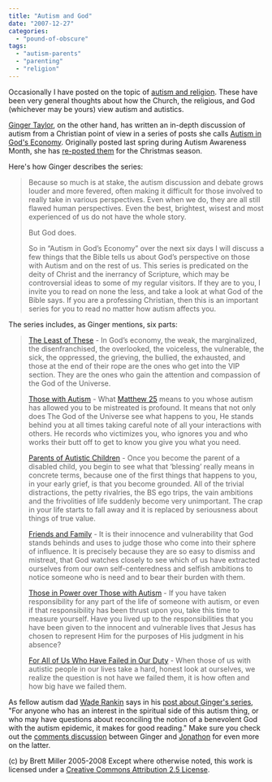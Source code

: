 ```yaml
---
title: "Autism and God"
date: "2007-12-27"
categories: 
  - "pound-of-obscure"
tags: 
  - "autism-parents"
  - "parenting"
  - "religion"
---
```


Occasionally I have posted on the topic of [autism and religion](http://29marbles.blogspot.com/search/label/religion). These have been very general thoughts about how the Church, the religious, and God (whichever may be yours) view autism and autistics.  
  
[Ginger Taylor](http://adventuresinautism.blogspot.com/), on the other hand, has written an in-depth discussion of autism from a Christian point of view in a series of posts she calls [Autism in God's Economy](http://adventuresinautism.blogspot.com/search/label/Autism%20In%20God%27s%20Economy). Originally posted last spring during Autism Awareness Month, she has [re-posted them](http://adventuresinautism.blogspot.com/2007/12/reposting-autism-in-gods-economy.html) for the Christmas season.  
  
Here's how Ginger describes the series:  

> Because so much is at stake, the autism discussion and debate grows louder and more fevered, often making it difficult for those involved to really take in various perspectives. Even when we do, they are all still flawed human perspectives. Even the best, brightest, wisest and most experienced of us do not have the whole story.  
>   
> But God does.  
>   
> So in “Autism in God’s Economy” over the next six days I will discuss a few things that the Bible tells us about God’s perspective on those with Autism and on the rest of us. This series is predicated on the deity of Christ and the inerrancy of Scripture, which may be controversial ideas to some of my regular visitors. If they are to you, I invite you to read on none the less, and take a look at what God of the Bible says. If you are a professing Christian, then this is an important series for you to read no matter how autism affects you.

The series includes, as Ginger mentions, six parts:  
[](http://adventuresinautism.blogspot.com/2007/12/autism-in-gods-economy-least-of-these.html)

> [The Least of These](http://adventuresinautism.blogspot.com/2007/12/autism-in-gods-economy-least-of-these.html) - In God’s economy, the weak, the marginalized, the disenfranchised, the overlooked, the voiceless, the vulnerable, the sick, the oppressed, the grieving, the bullied, the exhausted, and those at the end of their rope are the ones who get into the VIP section. They are the ones who gain the attention and compassion of the God of the Universe.  
>   
> [Those with Autism](http://adventuresinautism.blogspot.com/2007/12/autism-in-gods-economy-those-with.html) - What [Matthew 25](http://www.biblegateway.com/passage/?search=matthew%2025:31-46;&version=49;) means to you whose autism has allowed you to be mistreated is profound. It means that not only does The God of the Universe see what happens to you, He stands behind you at all times taking careful note of all your interactions with others. He records who victimizes you, who ignores you and who works their butt off to get to know you give you what you need.  
>   
> [Parents of Autistic Children](http://adventuresinautism.blogspot.com/2007/12/autism-in-gods-economy-parents-of.html) - Once you become the parent of a disabled child, you begin to see what that ‘blessing’ really means in concrete terms, because one of the first things that happens to you, in your early grief, is that you become grounded. All of the trivial distractions, the petty rivalries, the BS ego trips, the vain ambitions and the frivolities of life suddenly become very unimportant. The crap in your life starts to fall away and it is replaced by seriousness about things of true value.  
>   
> [Friends and Family](http://adventuresinautism.blogspot.com/2007/12/autism-in-gods-economy-friends-and.html) - It is their innocence and vulnerability that God stands behinds and uses to judge those who come into their sphere of influence. It is precisely because they are so easy to dismiss and mistreat, that God watches closely to see which of us have extracted ourselves from our own self-centeredness and selfish ambitions to notice someone who is need and to bear their burden with them.  
>   
> [Those in Power over Those with Autism](http://adventuresinautism.blogspot.com/2007/12/autism-in-gods-economy-those-in-power.html) - If you have taken responsibility for any part of the life of someone with autism, or even if that responsibility has been thrust upon you, take this time to measure yourself. Have you lived up to the responsibilities that you have been given to the innocent and vulnerable lives that Jesus has chosen to represent Him for the purposes of His judgment in his absence?  
>   
> [For All of Us Who Have Failed in Our Duty](http://adventuresinautism.blogspot.com/2007/12/autism-in-gods-economy-for-all-of-us.html) - When those of us with autistic people in our lives take a hard, honest look at ourselves, we realize the question is not have we failed them, it is how often and how big have we failed them.

As fellow autism dad [Wade Rankin](http://injectingsense.blogspot.com/) says in his [post about Ginger's series](http://injectingsense.blogspot.com/2007/12/autism-in-gods-economy.html), "For anyone who has an interest in the spiritual side of this autism thing, or who may have questions about reconciling the notion of a benevolent God with the autism epidemic, it makes for good reading." Make sure you check out the [comments discussion](https://www.blogger.com/comment.g?blogID=7771487&postID=3815538888234532938) between Ginger and [Jonathon](http://www.jonathans-stories.com/index.html) for even more on the latter.

(c) by Brett Miller 2005-2008 Except where otherwise noted, this work is licensed under a [Creative Commons Attribution 2.5 License](http://creativecommons.org/licenses/by/2.5/).
